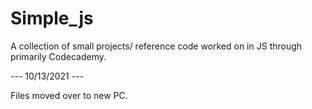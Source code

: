 # Simple_js
A collection of small projects/ reference code worked on in JS through primarily Codecademy.

--- 10/13/2021 --- 

Files moved over to new PC.